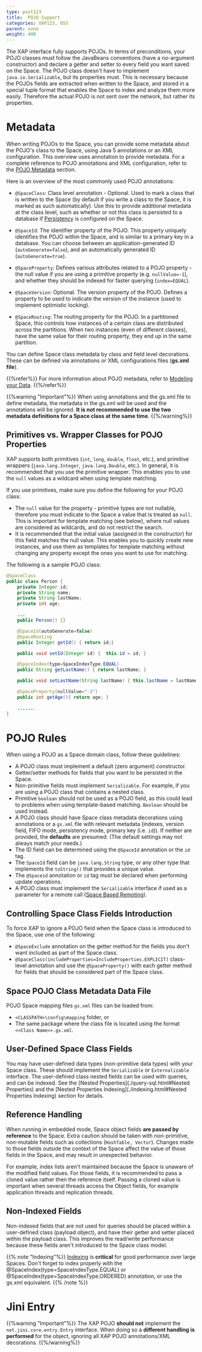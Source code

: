 ```yaml
---
type: post123
title:  POJO Support
categories: XAP123, OSS
parent: none
weight: 400
---
```


The XAP interface fully supports POJOs. In terms of preconditions, your POJO classes must follow the JavaBeans conventions (have a no-argument constructor) and declare a getter and setter to every field you want saved on the Space. The POJO class doesn't have to implement `java.io.Serializable`, but its properties must. This is necessary because the POJOs fields are extracted when written to the Space, and stored in a special tuple format that enables the Space to index and analyze them more easily. Therefore the actual POJO is not sent over the network, but rather its properties.

# Metadata

When writing POJOs to the Space, you can provide some metadata about the POJO's class to the Space, using Java 5 annotations or an XML configuration. This overview uses annotation to provide metadata. For a complete reference to POJO annotations and XML configuration, refer to the [POJO Metadata](./modeling-your-data.html) section.

Here is an overview of the most commonly used POJO annotations:

- `@SpaceClass`: Class level annotation - Optional. Used to mark a class that is written to the Space (by default if you write a class to the Space, it is marked as such automatically). Use this to provide additional metadata at the class level, such as whether or not this class is persisted to a database if [Persistency](./space-persistency-overview.html) is configured on the Space.

- `@SpaceId`: The identifier property of the POJO. This property uniquely identifies the POJO within the Space, and is similar to a primary key in a database. You can choose between an application-generated ID (`autoGenerate=false`), and an automatically generated ID (`autoGenerate=true`).

- `@SpaceProperty`: Defines various attributes related to a POJO property - the null value if you are using a primitive property (e.g. `nullValue=-1`), and whether they should be indexed for faster querying (`index=EQUAL`).

- `@SpaceVersion`: Optional. The version property of the POJO. Defines a property to be used to indicate the version of the instance (used to implement optimistic locking).

- `@SpaceRouting`: The routing property for the POJO. In a partitioned Space, this controls how instances of a certain class are distributed across the partitions. When two instances (even of different classes), have the same value for their routing property, they end up in the same partition.

 
 You can define Space class metadata by class and field level decorations. These can be defined via annotations or XML configurations files (**gs.xml file**).
 
{{%refer%}}
For more information about POJO metadata, refer to [Modeling your Data](./modeling-your-data.html).
{{%/refer%}}

{{%warning "Important"%}}
When using annotations and the gs.xml file to define metadata, the metadata in the gs.xml will be used and the annotations will be ignored. **It is not recommended to use the two metadata definitions for a Space class at the same time**.
{{%/warning%}}

##  Primitives vs. Wrapper Classes for POJO Properties 

XAP supports both primitives (`int`, `long`, `double`, `float`, etc.), and primitive wrappers (`java.lang.Integer`, `java.lang.Double`, etc.). In general, it is recommended that you use the primitive wrapper. This enables you to use the `null` values as a wildcard when using template matching.

If you use primitives, make sure you define the following for your POJO class:

- The `null` value for the property - primitive types are not nullable, therefore you must indicate to the Space a value that is treated as `null`. This is important for template matching (see below), where null values are considered as wildcards, and do not restrict the search.
- It is recommended that the initial value (assigned in the constructor) for this field matches the null value. This enables you to quickly create new instances, and use them as templates for template matching without changing any property except the ones you want to use for matching.
 
The following is a sample POJO class:


```java
@SpaceClass
public class Person {
    private Integer id;
    private String name;
    private String lastName;
    private int age;

    ...
    public Person() {}

    @SpaceId(autoGenerate=false)
    @SpaceRouting
    public Integer getId() { return id;}

    public void setId(Integer id) {  this.id = id; }

    @SpaceIndex(type=SpaceIndexType.EQUAL)
    public String getLastName() { return lastName; }

    public void setLastName(String lastName) { this.lastName = lastName; }

    @SpaceProperty(nullValue="-1")
    public int getAge(){ return age; }

    .......
}
```

# POJO Rules

When using a POJO as a Space domain class, follow these guidelines:

- A POJO class must implement a default (zero argument) constructor.
- Getter/setter methods for fields that you want to be persisted in the Space.
- Non-primitive fields must implement `Serializable`. For example, if you are using a POJO class that contains a nested class.
- Primitive `boolean` should not be used as a POJO field, as this could lead to problems when using template-based matching. `Boolean` should be used instead.
- A POJO class should have Space class metadata decorations using annotations or a `gs.xml` file with relevant metadata (indexes, version field, FIFO mode, persistency mode, primary key (i.e. `id`)). If neither are provided, the **defaults** are presumed. (The default settings may not always match your needs.)
- The ID field can be determined using the `@SpaceId` annotation or the `id` tag.
- The `SpaceId` field can be `java.lang.String` type, or any other type that implements the `toString()` that provides a unique value.
- The `@Spaceid` annotation or `id` tag must be declared when performing update operations.
- A POJO class must implement the `Serializable`  interface if used as a parameter for a remote call ([Space Based Remoting](./space-based-remoting-overview.html)).

## Controlling Space Class Fields Introduction

To force XAP to ignore a POJO field when the Space class is introduced to the Space, use one of the following:

- `@SpaceExclude` annotation on the getter method for the fields you don't want included as part of the Space class.
- `@SpaceClass(includeProperties=IncludeProperties.EXPLICIT)` class-level annotation and use the `@SpaceProperty()` with each getter method for fields that should be considered part of the Space class.

## Space POJO Class Metadata Data File

POJO Space mapping files `gs.xml` files can be loaded from:

- `<CLASSPATH>\config\mapping` folder, or
- The same package where the class file is located using the format `<<Class Name>>.gs.xml`.

## User-Defined Space Class Fields

You may have user-defined data types (non-primitive data types) with your Space class. These should implement the `Serializable` or `Externalizable` interface. The user-defined class nested fields can be used with queries, and can be indexed. See the [Nested Properties](./query-sql.html#Nested Properties) and the [Nested Properties Indexing](./indexing.html#Nested Properties Indexing) section for details.

## Reference Handling

When running in embedded mode, Space object fields **are passed by reference** to the Space. Extra caution should be taken with non-primitive, non-mutable fields such as collections (`HashTable, Vector`). Changes made to those fields outside the context of the Space affect the value of those fields in the Space, and may result in unexpected behavior.

For example, index lists aren't maintained because the Space is unaware of the modified field values. For those fields, it is recommended to pass a cloned value rather then the reference itself. Passing a cloned value is important when several threads access the Object fields, for example application threads and replication threads.

## Non-Indexed Fields

Non-indexed fields that are not used for queries should be placed within a user-defined class (payload object), and have their getter and setter placed within the payload class. This improves the read/write performance because these fields aren't introduced to the Space class model.

{{% note "Indexing"%}}
[Indexing](./indexing-overview.html) is **critical** for good performance over large Spaces. Don't forget to index properly with the @SpaceIndex(type=SpaceIndexType.EQUAL) or @SpaceIndex(type=SpaceIndexType.ORDERED) annotation, or use the gs.xml equivalent.
{{% /note %}}

# Jini Entry

{{%warning "Important"%}}
The XAP POJO **should not** implement the `net.jini.core.entry.Entry` interface. When doing so a **different handling is performed** for the object, ignoring all XAP POJO annotations/XML decorations.
{{%/warning%}}